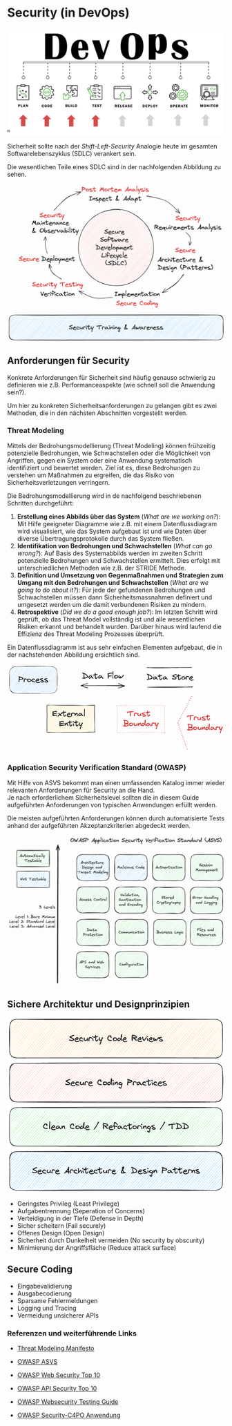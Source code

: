 # Security (in DevOps)

![Übersicht](../99_assets/images/appsec_overview.png)

Sicherheit sollte nach der _Shift-Left-Security_ Analogie heute im gesamten Softwarelebenszyklus (SDLC) verankert sein.

Die wesentlichen Teile eines SDLC sind in der nachfolgenden Abbildung zu sehen.

![Secure Software Development Lifecycle](../99_assets/images/secure_software_development_lifecycle.png)

## Anforderungen für Security

Konkrete Anforderungen für Sicherheit sind häufig genauso schwierig zu definieren wie z.B. Performanceaspekte (wie schnell soll die Anwendung sein?).

Um hier zu konkreten Sicherheitsanforderungen zu gelangen gibt es zwei Methoden, die in den nächsten Abschnitten vorgestellt werden.

### Threat Modeling

Mittels der Bedrohungsmodellierung (Threat Modeling) können frühzeitig potenzielle Bedrohungen, wie Schwachstellen oder die Möglichkeit von Angriffen, gegen ein System oder eine Anwendung systematisch identifiziert und bewertet werden. Ziel ist es, diese Bedrohungen zu verstehen um Maßnahmen zu ergreifen, die das Risiko von Sicherheitsverletzungen verringern.

Die Bedrohungsmodellierung wird in de nachfolgend beschriebenen Schritten durchgeführt:

1. __Erstellung eines Abbilds über das System__ (_What are we working on?_):
Mit Hilfe geeigneter Diagramme wie z.B. mit einem Datenflussdiagram wird visualisiert, wie das System aufgebaut ist und wie Daten über diverse Übertragungsprotokolle durch das System fließen.
2. __Identifikation von Bedrohungen und Schwachstellen__ (_What can go wrong?_):
Auf Basis des Systemabbilds werden im zweiten Schritt potenzielle Bedrohungen und Schwachstellen ermittelt. Dies erfolgt mit unterschiedlichen Methoden wie z.B. der STRIDE Methode.
3. __Definition und Umsetzung von Gegenmaßnahmen und Strategien zum Umgang mit den Bedrohungen und Schwachstellen__ (_What are we going to do about it?_):
Für jede der gefundenen Bedrohungen und Schwachstellen müssen dann Sicherheitsmassnahmen definiert und umgesetzt werden um die damit verbundenen Risiken zu mindern.
4. __Retrospektive__ (_Did we do a good enough job?_):
Im letzten Schritt wird geprüft, ob das Threat Model vollständig ist und alle wesentlichen Risiken erkannt und behandelt wurden. Darüber hinaus wird laufend die Effizienz des Threat Modeling Prozesses überprüft.

Ein Datenflussdiagramm ist aus sehr einfachen Elementen aufgebaut, die in der nachstehenden Abbildung ersichtlich sind.

![Secure Software Development Lifecycle](../99_assets/images/data_flow_diagrams.png)

### Application Security Verification Standard (OWASP)

Mit Hilfe von ASVS bekommt man einen umfassenden Katalog immer wieder relevanten Anforderungen für Security an die Hand.  
Je nach erforderlichem Sicherheitslevel sollten die in diesem Guide aufgeführten Anforderungen von typischen Anwendungen erfüllt werden.  

Die meisten aufgeführten Anforderungen können durch automatisierte Tests anhand der aufgeführten Akzeptanzkriterien abgedeckt werden.

![ASVS](../99_assets/images/asvs.png)

## Sichere Architektur und Designprinzipien

![Secure Software Development Lifecycle](../99_assets/images/architecture_clean_code.png)

* Geringstes Privileg (Least Privilege)
* Aufgabentrennung (Seperation of Concerns)
* Verteidigung in der Tiefe (Defense in Depth)
* Sicher scheitern (Fail securely)
* Offenes Design (Open Design)
* Sicherheit durch Dunkelheit vermeiden (No security by obscurity)
* Minimierung der Angriffsfläche (Reduce attack surface)

## Secure Coding

* Eingabevalidierung
* Ausgabecodierung
* Sparsame Fehlermeldungen
* Logging und Tracing
* Vermeidung unsicherer APIs

### Referenzen und weiterführende Links

* [Threat Modeling Manifesto](https://www.threatmodelingmanifesto.org/)

* [OWASP ASVS](https://github.com/OWASP/ASVS)

* [OWASP Web Security Top 10](https://owasp.org/www-project-top-ten/)

* [OWASP API Security Top 10](https://owasp.org/API-Security/editions/2023/en/0x00-header/)

* [OWASP Websecurity Testing Guide](https://owasp.org/www-project-web-security-testing-guide)

* [OWASP Security-C4PO Anwendung](https://owasp.org/www-project-security-c4po/)